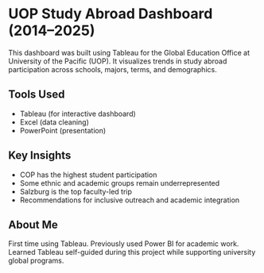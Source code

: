 # UOP Study Abroad Dashboard (2014–2025)

This dashboard was built using Tableau for the Global Education Office at University of the Pacific (UOP). It visualizes trends in study abroad participation across schools, majors, terms, and demographics.

## Tools Used
- Tableau (for interactive dashboard)
- Excel (data cleaning)
- PowerPoint (presentation)

##  Key Insights
- COP has the highest student participation
- Some ethnic and academic groups remain underrepresented
- Salzburg is the top faculty-led trip
- Recommendations for inclusive outreach and academic integration

## About Me
First time using Tableau. Previously used Power BI for academic work. Learned Tableau self-guided during this project while supporting university global programs.